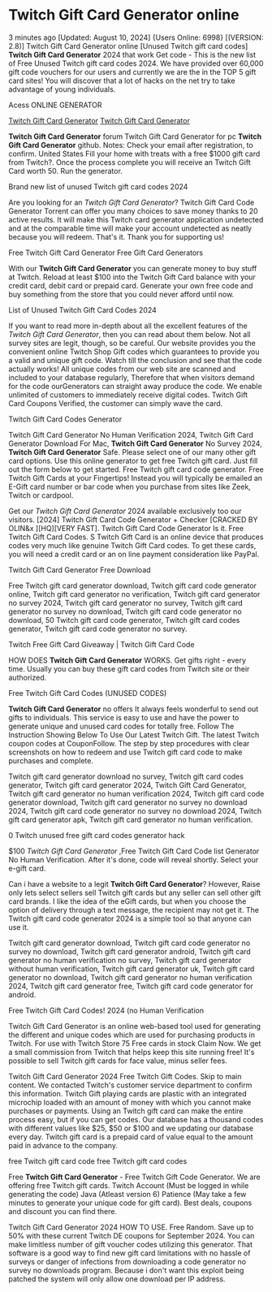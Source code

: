 # Twitch Gift Card Generator online

3 minutes ago [Updated: August 10, 2024] {Users Online: 6998} [(VERSION: 2.8)] Twitch Gift Card Generator online  [Unused Twitch gift card codes] **Twitch Gift Card Generator** 2024 that work Get code - This is the new list of Free Unused Twitch gift card codes 2024. We have provided over 60,000 gift code vouchers for our users and currently we are the in the TOP 5 gift card sites! You will discover that a lot of hacks on the net try to take advantage of young individuals.

Acess ONLINE GENERATOR

[Twitch Gift Card Generator](http://tnpps.xyz/8wf9vgy)
[Twitch Gift Card Generator](http://tnpps.xyz/8wf9vgy)

**Twitch Gift Card Generator** forum Twitch Gift Card Generator for pc **Twitch Gift Card Generator** github. Notes: Check your email after registration, to confirm. United States Fill your home with treats with a free $1000 gift card from Twitch?. Once the process complete you will receive an Twitch Gift Card worth 50. Run the generator. 

Brand new list of unused Twitch gift card codes 2024

Are you looking for an *Twitch Gift Card Generator*? Twitch Gift Card Code Generator Torrent can offer you many choices to save money thanks to 20 active results. It will make this Twitch card generator application undetected and at the comparable time will make your account undetected as neatly because you will redeem. That's it. Thank you for supporting us!

Free Twitch Gift Card Generator Free Gift Card Generators

With our **Twitch Gift Card Generator** you can generate money to buy stuff at Twitch. Reload at least $100 into the Twitch Gift Card balance with your credit card, debit card or prepaid card. Generate your own free  code and buy something from the store that you could never afford until now.

List of Unused Twitch Gift Card Codes 2024

If you want to read more in-depth about all the excellent features of the *Twitch Gift Card Generator*, then you can read about them below. Not all survey sites are legit, though, so be careful. Our website provides you the convenient online Twitch Shop Gift codes which guarantees to provide you a valid and unique gift code. Watch till the conclusion and see that the code actually works! All unique codes from our web site are scanned and included to your database regularly, Therefore that when visitors demand for the code ourGenerators can straight away produce the code. We enable unlimited of customers to immediately receive digital codes. Twitch Gift Card Coupons Verified, the customer can simply wave the card. 

Twitch Gift Card Codes Generator

Twitch Gift Card Generator No Human Verification 2024, Twitch Gift Card Generator Download For Mac, **Twitch Gift Card Generator** No Survey 2024, **Twitch Gift Card Generator** Safe. Please select one of our many other gift card options. Use this online generator to get free Twitch gift card. Just fill out the form below to get started. Free Twitch gift card code generator. Free Twitch Gift Cards at your Fingertips! Instead you will typically be emailed an E-Gift card number or bar code when you purchase from sites like Zeek, Twitch or cardpool.

Get our *Twitch Gift Card Generator* 2024 available exclusively too our visitors. [2024] Twitch Gift Card Code Generator + Checker [CRACKED BY OLIN&x ][HQ][VERY FAST]. Twitch Gift Card Code Generator Is it. Free Twitch Gift Card Codes. S Twitch Gift Card is an online device that produces codes very much like genuine Twitch Gift Card codes. To get these cards, you will need a credit card or an on line payment consideration like PayPal.

Twitch Gift Card Generator Free Download

Free Twitch gift card generator download, Twitch gift card code generator online, Twitch gift card generator no verification, Twitch gift card generator no survey 2024, Twitch gift card generator no survey, Twitch gift card generator no survey no download, Twitch gift card code generator no download, 50 Twitch gift card code generator, Twitch gift card codes generator, Twitch gift card code generator no survey.

Twitch Free Gift Card Giveaway | Twitch Gift Card Code

HOW DOES **Twitch Gift Card Generator** WORKS. Get gifts right - every time. Usually you can buy these gift card codes from Twitch site or their authorized.

Free Twitch Gift Card Codes (UNUSED CODES)

**Twitch Gift Card Generator** no offers It always feels wonderful to send out gifts to individuals. This service is easy to use and have the power to generate unique and unused card codes for totally free. Follow The Instruction Showing Below To Use Our Latest Twitch Gift. The latest Twitch coupon codes at CouponFollow. The step by step procedures with clear screenshots on how to redeem and use Twitch gift card code to make purchases and complete. 

Twitch gift card generator download no survey, Twitch gift card codes generator, Twitch gift card generator 2024, Twitch Gift Card Generator, Twitch gift card generator no human verification 2024, Twitch gift card code generator download, Twitch gift card generator no survey no download 2024, Twitch gift card code generator no survey no download 2024, Twitch gift card generator apk, Twitch gift card generator no human verification.

0 Twitch unused free gift card codes generator hack

$100 *Twitch Gift Card Generator* ,Free Twitch Gift Card Code list Generator No Human Verification. After it's done, code will reveal shortly. Select your e-gift card.

Can i have a website to a legit **Twitch Gift Card Generator**? However, Raise only lets select sellers sell Twitch gift cards but any seller can sell other gift card brands. I like the idea of the eGift cards, but when you choose the option of delivery through a text message, the recipient may not get it. The Twitch gift card code generator 2024 is a simple tool so that anyone can use it.

Twitch gift card generator download, Twitch gift card code generator no survey no download, Twitch gift card generator android, Twitch gift card generator no human verification no survey, Twitch gift card generator without human verification, Twitch gift card generator uk, Twitch gift card generator no download, Twitch gift card generator no human verification 2024, Twitch gift card generator free, Twitch gift card code generator for android.

Free Twitch Gift Card Codes! 2024 (no Human Verification

Twitch Gift Card Generator is an online web-based tool used for generating the different and unique codes which are used for purchasing products in Twitch. For use with Twitch Store 75 Free cards in stock Claim Now. We get a small commission from Twitch that helps keep this site running free! It's possible to sell Twitch gift cards for face value, minus seller fees.

Twitch Gift Card Generator 2024 Free Twitch Gift Codes. Skip to main content. We contacted Twitch's customer service department to confirm this information. Twitch Gift playing cards are plastic with an integrated microchip loaded with an amount of money with which you cannot make purchases or payments. Using an Twitch gift card can make the entire process easy, but if you can get codes. Our database has a thousand codes with different values like $25, $50 or $100 and we updating our database every day. Twitch gift card is a prepaid card of value equal to the amount paid in advance to the company.

free Twitch gift card code free Twitch gift card codes

Free **Twitch Gift Card Generator** - Free Twitch Gift Code Generator. We are offering free Twitch gift cards. Twitch Account (Must be logged in while generating the code) Java (Atleast version 6) Patience (May take a few minutes to generate your unique code for gift card). Best deals, coupons and discount you can find there.

Twitch Gift Card Generator 2024 HOW TO USE. Free Random. Save up to 50% with these current Twitch DE coupons for September 2024. You can make limitless number of gift voucher codes utilizing this generator. That software is a good way to find new gift card limitations with no hassle of surveys or danger of infections from downloading a code generator no survey no downloads program. Because i don't want this exploit being patched the system will only allow one download per IP address.